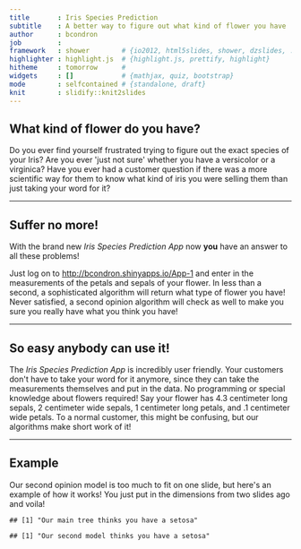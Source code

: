 ```yaml
---
title       : Iris Species Prediction
subtitle    : A better way to figure out what kind of flower you have
author      : bcondron
job         : 
framework   : shower        # {io2012, html5slides, shower, dzslides, ...}
highlighter : highlight.js  # {highlight.js, prettify, highlight}
hitheme     : tomorrow      # 
widgets     : []            # {mathjax, quiz, bootstrap}
mode        : selfcontained # {standalone, draft}
knit        : slidify::knit2slides
---
```


## What kind of flower do you have?

Do you ever find yourself frustrated trying to figure out the exact species of your Iris? Are you ever 'just not sure' whether you have a versicolor or a virginica? Have you ever had a customer question if there was a more scientific way for them to know what kind of iris you were selling them than just taking your word for it?

---

## Suffer no more!

With the brand new <i>Iris Species Prediction App</i> now <b>you</b> have an answer to all these problems!

Just log on to http://bcondron.shinyapps.io/App-1 and enter in the measurements of the petals and sepals of your flower. In less than a second, a sophisticated algorithm will return what type of flower you have! Never satisfied, a second opinion algorithm will check as well to make you sure you really have what you think you have!

---

## So easy anybody can use it!

The <i>Iris Species Prediction App</i> is incredibly user friendly. Your customers don't have to take your word for it anymore, since they can take the measurements themselves and put in the data. No programming or special knowledge about flowers required! Say your flower has 4.3 centimeter long sepals, 2 centimeter wide sepals, 1 centimeter long petals, and .1 centimeter wide petals. To a normal customer, this might be confusing, but our algorithms make short work of it!

---

## Example
Our second opinion model is too much to fit on one slide, but here's an example of how it works! You just put in the dimensions from two slides ago and voila!

```
## [1] "Our main tree thinks you have a setosa"
```

```
## [1] "Our second model thinks you have a setosa"
```
